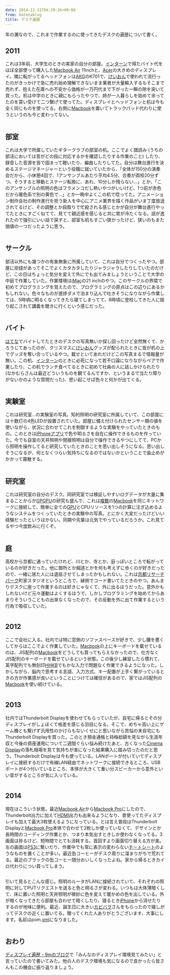 ```yaml
---
date: 2014-12-31T04:29:26+09:00
from: hatenablog
title: デスク遍歴
---
```


<p>年の瀬なので、これまで作業するのに使ってきたデスクの遍歴について書く。</p>

<h2>2011</h2>

<p>これは3年前、大学生のときの実家の自分の部屋。<a class="keyword" href="http://d.hatena.ne.jp/keyword/%A5%A4%A5%F3%A5%BF%A1%BC%A5%F3">インターン</a>で得たバイト代をほぼ全部使って購入した<a class="keyword" href="http://d.hatena.ne.jp/keyword/Macbook%20Air">Macbook Air</a> 11inchと、<a class="keyword" href="http://d.hatena.ne.jp/keyword/Acer">Acer</a>の大きめのディスプレイ。隣に転がってるヘッドフォンは<a class="keyword" href="http://d.hatena.ne.jp/keyword/AKG">AKG</a>のK701で、<a class="keyword" href="http://d.hatena.ne.jp/keyword/%A4%B1%A4%A4%A4%AA%A4%F3">けいおん</a>で使われて流行ったのがきっかけで急に売れ始め理解できないまま業者が大量輸入するもそこまで売れず、抱えた在庫への不安から価格が一万円代まで下がった一瞬の隙を突いて買った。机は中学のときに親にもらったやつで、姉が一人暮らしを始めて余ってたのを貰い受けて二つ繋げて使ってた。ディスプレイとヘッドフォンと机は今も全く同じものを使ってる。右側に<a class="keyword" href="http://d.hatena.ne.jp/keyword/Macbook">Macbook</a>を置いてトラックパッド代わりに使うというのも今と変わってない。</p>

<p><img src="http://cdn-ak.f.st-hatena.com/images/fotolife/r/r7kamura/20141231/20141231023350.png" alt="" /></p>

<h2>部室</h2>

<p>これは大学で所属していたギタークラブの部室の机。ここでよく譜読み (うちの部活においては音がどの指に対応するかを確認したりする作業のこと) したり、録音した音源を皆で固まって聴いたり、編曲したりしてた。自分は舞台進行を決めるステージマネージャーという役職に就いていたから、「全体が150分の演奏会だから、小休憩4回で、1アンサンブルあたり平均4.5分、合奏が両校20分ずつ、そうすると移動とステージ転換に、あれ、10分しか残らない…」とか、「このアンサンブルの照明の色はフラメンコだし熱いやつがいいけど、1つ前が赤色だから暖色系で別の黄色で…」とか一晩中よくこの机で唸ってた。アニメーション制作会社の制作進行を担う新人を中心にアニメ業界を描く作品がいま丁度放送されてるけど、その調整とか段取りで忙殺される感じとかが自分が舞台進行やってたときにすごく似てて、見てて親近感を感じると共に胃が冷たくなる。話が逸れたので強引にいい話で戻すと、部室も机もすごい狭かったけど、狭いのもまた価値の一つだったように思う。</p>

<p><img src="http://cdn-ak.f.st-hatena.com/images/fotolife/r/r7kamura/20141231/20141231024639.png" alt="" /></p>

<h2>サークル</h2>

<p>部活以外にも幾つかの有象無象に所属していて、これは自分でつくったやつ。部屋に炬燵があってそこでよくカタカタしたりジャラジャラしたりしていたのだけど、この日はちょっと気分を変えて外にでも出てみましょうということで大学の中庭で作業していた。作業環境は<a class="keyword" href="http://d.hatena.ne.jp/keyword/iMac">iMac</a>の21 inchのやつ。このサークルの界隈で初めてプログラミングを覚えたので、プログラミングの原点はこの辺りにあるかもしれない。色々なものが進捗ダメで泊まり込んで吐きそうになりながら作業しては、5時頃に明るくなってきたら寝てしまってて、8時頃に登校してきた人に揺り起こされて講義を聴きに行くという感じだった。</p>

<p><img src="http://cdn-ak.f.st-hatena.com/images/fotolife/r/r7kamura/20141231/20141231114230.png" alt="" /></p>

<h2>バイト</h2>

<p><a class="keyword" href="http://d.hatena.ne.jp/keyword/%A4%CF%A4%C6%A4%CA">はてな</a>でバイトしてたときのデスクの写真無いか探し回ったけど全然無くて、かろうじてあったのが、クリスマスに<a class="keyword" href="http://d.hatena.ne.jp/keyword/%A4%B1%A4%A4%A4%AA%A4%F3">けいおん</a>グッズが配られたときに皆が机の上でグッズを奪い合っているやつ。載せといてあれだけどこの写真まるで情報量が無い。この机、<a class="keyword" href="http://d.hatena.ne.jp/keyword/%A5%A4%A5%F3%A5%BF%A1%BC%A5%F3">インターン</a>のときに必死になって若干口論になりながらペアで作業したり、この机でランチ食べてるときに初めて社員の人に話しかけられたり (なかむらさんは最近どういうものを観てるんですか、というまるで当たり障りがないかのような質問だった)、思い起こせば色々と何かが出てくる。</p>

<p><img src="http://cdn-ak.f.st-hatena.com/images/fotolife/r/r7kamura/20141231/20141231025850.png" alt="" /></p>

<h2>実験室</h2>

<p>これは研究室…の実験室の写真。知的照明の研究室に所属していて、この部屋には十数灯の4色LEDが設置されていた。部屋に備え付けられたセンサー類の値を使いながら、状況に合わせてこれを制御するような実験をやっていたときのもの。このときは<a class="keyword" href="http://d.hatena.ne.jp/keyword/iPhone%A5%A2%A5%D7%A5%EA">iPhoneアプリ</a>で色や明るさを自在に操作できるものを作っていた。今でも自室の天井照明や間接照明は自分で操作できるやつにしてて、PCから照明を操作してると研究していたときのことを思い出しそうになる。思い出しそうになるが、何となくつらい気持ちになるのではないかということで歯止めがかかって霧散する。</p>

<p><img src="http://cdn-ak.f.st-hatena.com/images/fotolife/r/r7kamura/20141231/20141231031549.png" alt="" /></p>

<h2>研究室</h2>

<p>これは研究室の自分のデスク。同研究室では検証しやすいログデータが大量に集まることからか<a class="keyword" href="http://d.hatena.ne.jp/keyword/GPGPU">GPGPU</a>の研究も盛んで、これは<a class="keyword" href="http://d.hatena.ne.jp/keyword/%CA%A3%BF%F4">複数</a>の<a class="keyword" href="http://d.hatena.ne.jp/keyword/Macbook">Macbook</a>を同じネットワークに接続して、簡単に全ての<a class="keyword" href="http://d.hatena.ne.jp/keyword/GPU">GPU</a>とCPUリソースを1つの計算に注ぎ込めるようなシステムをつくっていたときの実験中の写真。とにかく大変だったけどいい経験だったというほかない。同期や先輩は元気でやっているだろうか。これ見てるやつ今度飲みに行くぞ。</p>

<p><img src="http://cdn-ak.f.st-hatena.com/images/fotolife/r/r7kamura/20141231/20141231032100.png" alt="" /></p>

<h2>庭</h2>

<p>高校から京都に通っていたけれど、川とか、寺とか、庭っぽいところで転がっているのが好きだった。他に御所とか細道とかを何も考えずに歩くのが好きだったので、一緒に居た人には退屈させてしまったかもしれない。これは<a class="keyword" href="http://d.hatena.ne.jp/keyword/%B5%FE%C5%D4%A5%EA%A5%B5%A1%BC%A5%C1%A5%D1%A1%BC%A5%AF">京都リサーチパーク</a>町家スタジオというところで、縁側でコード書いてたときのやつ。あんまりデスクに座って作業するのは好きじゃなくて、外に出るほうだった。意外かもしれないけど元々運動はよくするほうで、しかしプログラミングを始めてからあまりそういうこともの出来なくなったので、その反動を外に出て作業するという行為で吸収していた。</p>

<p><img src="http://cdn-ak.f.st-hatena.com/images/fotolife/r/r7kamura/20141231/20141231033051.png" alt="" /></p>

<h2>2012</h2>

<p>ここで会社に入る。社内では特に窓側のソファスペースが好きで、少し腰を悪くしてからはここでよく作業していた。<a class="keyword" href="http://d.hatena.ne.jp/keyword/Macbook">Macbook</a>の上にキーボードを載せているのは、JIS配列の<a class="keyword" href="http://d.hatena.ne.jp/keyword/Macbook">Macbook</a>をどうしても買ってもらえなかったので、仕方なくJIS配列のキーボードを載せているという状態。この後少し練習したら慣れて、英字配列でも無刻印<a class="keyword" href="http://d.hatena.ne.jp/keyword/HHKB">HHKB</a>でもかな入力で問題なく作業できるようになった。しかしながら、脳内で思考する言語、入力方式、キー配置が上手く繋がっているときの方が作業感が良いということにつけては確信があるので、家ではJIS配列の<a class="keyword" href="http://d.hatena.ne.jp/keyword/Macbook">Macbook</a>を使い続けている。</p>

<p><img src="http://cdn-ak.f.st-hatena.com/images/fotolife/r/r7kamura/20141231/20141231033744.png" alt="" /></p>

<h2>2013</h2>

<p>社内ではThunderbolt Displayを使わせてもらっていたが、自宅に帰るとその分ディスプレイがしょぼくて格差を感じる羽目になる。そこで、めちゃ高い上にゲーム機とも繋げず汎用性のかけらもないくせにと思いながら苦悩の末自宅にもThunderbolt Displayを買った。このとき預金通帳と持株総額を見ながら生涯年収と今後の資産運用について二週間ぐらい悩み続けたあと、古くなった<a class="keyword" href="http://d.hatena.ne.jp/keyword/Cinema%20Display">Cinema Display</a>の落札相場を見て気持ちが楽になった結果購入に踏み切ったのだと思う。Thunderbolt Displayは今も使っている。LANポートが付いていてディスプレイに接続するだけで有線LAN経由でネットワークに接続できるところ、USBポートが4つ付いているところ、本体が大きくて重い分スピーカーから意外といい音がするところが気に入っている。</p>

<p><img src="http://cdn-ak.f.st-hatena.com/images/fotolife/r/r7kamura/20141231/20141231034651.png" alt="" /></p>

<h2>2014</h2>

<p>現在はこういう状態。最近<a class="keyword" href="http://d.hatena.ne.jp/keyword/Macbook%20Air">Macbook Air</a>から<a class="keyword" href="http://d.hatena.ne.jp/keyword/Macbook%20Pro">Macbook Pro</a>にしたので、Thunderbolt出力に加えて<a class="keyword" href="http://d.hatena.ne.jp/keyword/HDMI">HDMI</a>出力も出来るようになり、昔使ってたディスプレイも加えて最大3枚使えるようになっている。とは言え普段はThunderbolt Displayと<a class="keyword" href="http://d.hatena.ne.jp/keyword/Macbook%20Pro">Macbook Pro</a>本体で合わせて2枚しか使っていなくて、デザインとか長時間のコーディング作業とか、つまり本気出すときしか使わなくなってる。3画面は捗るけど、短時間でとても消耗する。首回すより画面切り替える方が楽。左の画面は<a class="keyword" href="http://d.hatena.ne.jp/keyword/PS3">PS3</a>に繋いだり、作業中でも常に表示の変わらない<a class="keyword" href="http://d.hatena.ne.jp/keyword/%A5%C1%A1%BC%A5%C8%A5%B7%A1%BC%A5%C8">チートシート</a>のようなものを置くことが多い。最近缶コーヒーがデスク周りに溜まりがちで荒れてる。最近のブラックの缶コーヒー随分おいしくなったよね。家から帰るときカイロ代わりについ買ってしまう。</p>

<p><img src="http://cdn-ak.f.st-hatena.com/images/fotolife/r/r7kamura/20141231/20141231041102.jpg" alt="" /></p>

<p>引いて見るとこんな感じ。照明のルータがLANに接続されていて、それぞれの照明に対してPUTリクエストを送ると色と明るさが変わる。いつもは大体薄暗くして、床に置いた照明と天井照明が微妙に色を変えて暖かめの色を出している。外が暗くなってきたら部屋も合わせて暗くしたり、寝るとき<a class="keyword" href="http://d.hatena.ne.jp/keyword/iPhone">iPhone</a>から消せたりするのが地味に便利。最近、誕生日に大きい<a class="keyword" href="http://d.hatena.ne.jp/keyword/%A5%AB%A5%D4%A5%D0%A5%E9">カピバラ</a>さんをもらったので嬉しがってデスクの近くに置いてる。贈ってくれた人ありがとうございます、大事にします。名前はpom.<a class="keyword" href="http://d.hatena.ne.jp/keyword/xml">xml</a>になりました。</p>

<p><img src="http://cdn-ak.f.st-hatena.com/images/fotolife/r/r7kamura/20141231/20141231041711.jpg" alt="" /></p>

<h2>おわり</h2>

<p><a href="http://blog.kksg.net/posts/pc-display">ディスプレイ遍歴 - 9mのブログ</a>で「みんなのディスプレイ環境見てみたい」と言っていたので書いてみた。他の人のデスク環境も気になるので良かったら皆さんもこの機会に振り返りましょう。</p>

